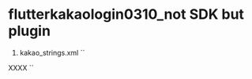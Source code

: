 # flutterkakaologin0310_not SDK but plugin

1. kakao_strings.xml
``
<?xml version="1.0" encoding="utf-8"?>
<resources>
    <string name="kakao_app_key">XXXX</string>
</resources>
``

